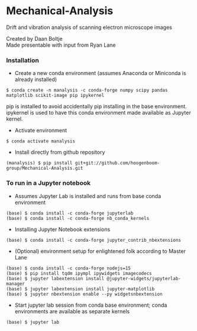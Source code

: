 # Mechanical-Analysis
Drift and vibration analysis of scanning electron microscope images

Created by Daan Boltje  
Made presentable with input from Ryan Lane  

### Installation
* Create a new conda environment (assumes Anaconda or Miniconda is already installed)
```
$ conda create -n manalysis -c conda-forge numpy scipy pandas matplotlib scikit-image pip ipykernel
```
pip is installed to avoid accidentally pip installing in the base environment. ipykernel is used to have this conda environment made available as Jupyter kernel. 

* Activate environment
```
$ conda activate manalysis
```

* Install directly from github repository
```
(manalysis) $ pip install git+git://github.com/hoogenboom-group/Mechanical-Analysis.git
```


### To run in a Jupyter notebook
* Assumes Jupyter Lab is installed and runs from base conda environment
```
(base) $ conda install -c conda-forge jupyterlab
(base) $ conda install -c conda-forge nb_conda_kernels
```

* Installing Jupyter Notebook extensions
```
(base) $ conda install -c conda-forge jupyter_contrib_nbextensions
```

* (Optional) environment setup for enlightened folk according to Master Lane
```
(base) $ conda install -c conda-forge nodejs=15
(base) $ pip install tqdm ipympl ipywidgets imagecodecs
(base) $ jupyter labextension install @jupyter-widgets/jupyterlab-manager
(base) $ jupyter labextension install jupyter-matplotlib
(base) $ jupyter nbextension enable --py widgetsnbextension
```

* Start jupyter lab session from conda base environment; conda environments are available as separate kernels
```
(base) $ jupyter lab
```
